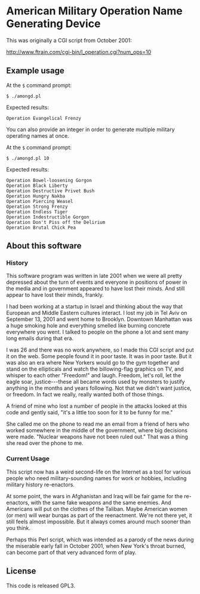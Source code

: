 # American Military Operation Name Generating Device

This was originally a CGI script from October 2001:

http://www.ftrain.com/cgi-bin/l_operation.cgi?num_ops=10

## Example usage

At the ```$``` command prompt:

```$ ./amongd.pl```

Expected results:

```Operation Evangelical Frenzy```

You can also provide an integer in order to generate multiple
military operating names at once.

At the ```$``` command prompt:

```$ ./amongd.pl 10```

Expected results:

```
Operation Bowel-loosening Gorgon
Operation Black Liberty
Operation Destructive Privet Bush
Operation Hungry Nakba
Operation Piercing Weasel
Operation Strong Frenzy
Operation Endless Tiger
Operation Indestructible Gorgon
Operation Don't Piss off the Delirium
Operation Brutal Chick Pea
```

## About this software

### History

This software program was written in late 2001 when we were all
pretty depressed about the turn of events and everyone in positions
of power in the media and in government appeared to have lost their
minds. And still appear to have lost their minds, frankly.

I had been working at a startup in Israel and thinking about the way
that European and Middle Eastern cultures interact. I lost my job in
Tel Aviv on September 13, 2001 and went home to Brooklyn. Downtown
Manhattan was a huge smoking hole and everything smelled like
burning concrete everywhere you went. I talked to people on the
phone a lot and sent many long emails during that era.

I was 26 and there was no work anywhere, so I made this CGI script
and put it on the web. Some people found it in poor taste. It was in
poor taste. But it was also an era where New Yorkers would go to the
gym together and stand on the ellipticals and watch the
billowing-flag graphics on TV, and whisper to each other "Freedom!"
and laugh. Freedom, let's roll, let the eagle soar, justice---these
all became words used by monsters to justify anything in the months
and years following. Not that we didn't want justice, or freedom. In
fact we really, really wanted both of those things.

A friend of mine who lost a number of people in the attacks looked
at this code and gently said, "it's a little too soon for it to be
funny for me."

She called me on the phone to read me an email from a friend of hers
who worked somewhere in the middle of the government, where big
decisions were made. "Nuclear weapons have not been ruled out." That
was a thing she read over the phone to me.

### Current Usage

This script now has a weird second-life on the Internet as a
tool for various people who need military-sounding names for work or
hobbies, including military history re-enactors.

At some point, the wars in Afghanistan and Iraq will be fair game
for the re-enactors, with the same fake weapons and the same
enemies. And Americans will put on the clothes of the Taliban. Maybe
American women (or men) will wear burqas as part of the
reenactment. We're not there yet, it still feels almost
impossible. But it always comes around much sooner than you
think.

Perhaps this Perl script, which was intended as a parody of the news
during the miserable early fall in October 2001, when New York's
throat burned, can become part of that very advanced form of play.

## License

This code is released GPL3.


